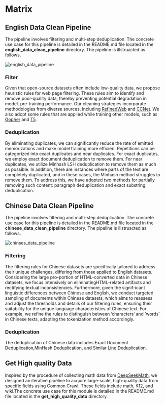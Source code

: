 # Matrix

## English Data Clean Pipeline
The pipeline involves filtering and multi-step deduplication. The concrete use case for this pipeline is detailed in the README.md file located in the __english_data_clean_pipeline__ directory. The pipeline is illstruacted as follows.

<a name="english_data_pipeline"></a>
![english_data_pipeline](./english_data_clean_pipeline/english_data_pipeline.png)
### Filter
Given that open-source datasets often include low-quality data, we propose heuristic rules for web page filtering. These rules aim to identify and remove poor-quality data, thereby preventing potential degradation in model.  pre-training performance. Our cleaning strategies incorporate methodologies from diverse sources, including [RefinedWeb](https://arxiv.org/abs/2306.01116) and [CCNet](https://arxiv.org/abs/2311.01149). We also adopt some rules that are applied while training other models, such as [Gopher](https://arxiv.org/abs/2112.11446) and [T5](https://arxiv.org/abs/1910.10683).

### Deduplication
By eliminating duplicates, we can significantly reduce the rate of emitted memorizations and make model training more efficien. Repetitions can be categorized into exact duplicates and near duplicates. For exact duplicates, we employ exact document deduplication to remove them. For near duplicates, we utilize Minhash LSH deduplication to remove them as much as possible. In addition, there are instances where parts of the text
are completely duplicated, and in these cases, the Minhash method struggles to remove them. To address this, we have adopted two methods for partially removing such content: paragraph deduplication and exact substring deduplication. 


## Chinese Data Clean Pipeline
The pipeline involves filtering and multi-step deduplication. The concrete use case for this pipeline is detailed in the README.md file located in the __chinese_data_clean_pipeline__ directory. The pipeline is illstruacted as follows.

![chinses_data_pipeline](image.png)
### Filtering
The filtering rules for Chinese datasets are specifically tailored to address their unique challenges, differing from those applied to English datasets. Considering the large pro-portion of HTML-converted data in Chinese datasets, we focus intensively on eliminatingHTML-related artifacts and rectifying textual inconsistencies. Furthermore, given the signif-icant linguistic differences between Chinese and English, we conduct targeted sampling of documents within Chinese datasets, which aims to reassess and adjust the thresholds and details of our filtering rules, ensuring their suitability for the unique language characteristics of Chinese text. For example, we refine the rules to distinguish between ’characters’ and ’words’ in Chinese texts, adapting the tokenization method accordingly.

### Deduplication
The deduplication of Chinese data includes Exact Document Deduplication,MinHash Deduplication, and Similar Line Deduplication. 

## Get High quality Data
 Inspired by the procedure of collecting math data from [DeepSeekMath](https://arxiv.org/abs/2402.03300), we designed an iterative pipeline to acquire large-scale, high-quality data from specific fields using Common Crawl. These fields include math, K12, and wiki.The concrete use case for this module is detailed in the README.md file located in the __get_high_quality_data__ directory.

